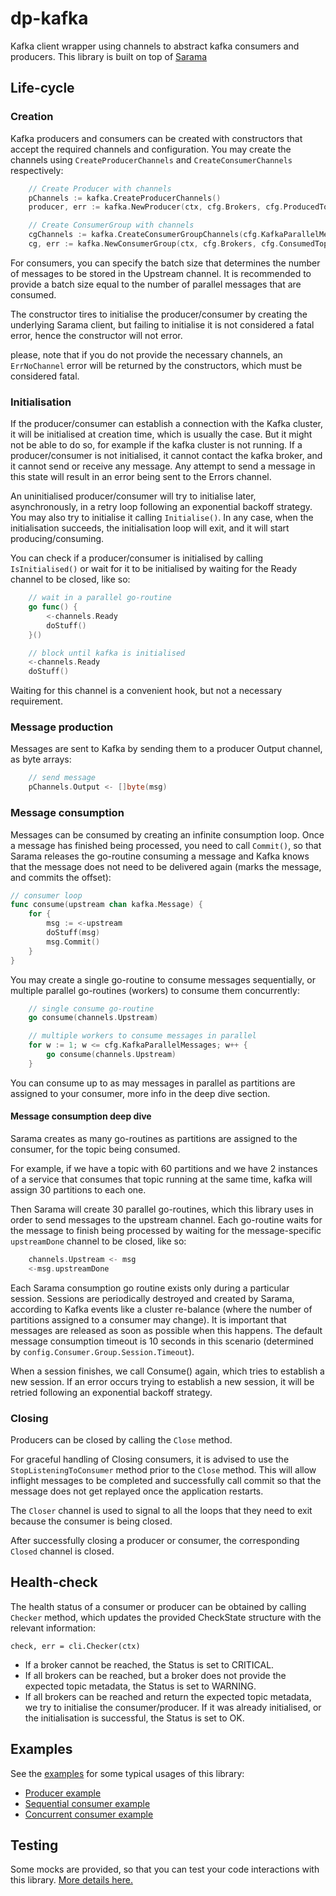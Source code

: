 dp-kafka
=======

Kafka client wrapper using channels to abstract kafka consumers and producers. This library is built on top of [Sarama](https://github.com/Shopify/sarama)

## Life-cycle

### Creation

Kafka producers and consumers can be created with constructors that accept the required channels and configuration. You may create the channels using `CreateProducerChannels` and `CreateConsumerChannels` respectively:

```go
	// Create Producer with channels
	pChannels := kafka.CreateProducerChannels()
	producer, err := kafka.NewProducer(ctx, cfg.Brokers, cfg.ProducedTopic, cfg.KafkaMaxBytes, cfg.KafkaVersion, pChannels)
```

```go
	// Create ConsumerGroup with channels
	cgChannels := kafka.CreateConsumerGroupChannels(cfg.KafkaParallelMessages)
	cg, err := kafka.NewConsumerGroup(ctx, cfg.Brokers, cfg.ConsumedTopic, cfg.ConsumedGroup, cfg.KafkaVersion, cgChannels)
```

For consumers, you can specify the batch size that determines the number of messages to be stored in the Upstream channel. It is recommended to provide a batch size equal to the number of parallel messages that are consumed.

The constructor tires to initialise the producer/consumer by creating the underlying Sarama client, but failing to initialise it is not considered a fatal error, hence the constructor will not error.

please, note that if you do not provide the necessary channels, an `ErrNoChannel` error will be returned by the constructors, which must be considered fatal.

### Initialisation

If the producer/consumer can establish a connection with the Kafka cluster, it will be initialised at creation time, which is usually the case. But it might not be able to do so, for example if the kafka cluster is not running. If a producer/consumer is not initialised, it cannot contact the kafka broker, and it cannot send or receive any message. Any attempt to send a message in this state will result in an error being sent to the Errors channel.

An uninitialised producer/consumer will try to initialise later, asynchronously, in a retry loop following an exponential backoff strategy. You may also try to initialise it calling `Initialise()`. In any case, when the initialisation succeeds, the initialisation loop will exit, and it will start producing/consuming.

You can check if a producer/consumer is initialised by calling `IsInitialised()` or wait for it to be initialised by waiting for the Ready channel to be closed, like so:

```go
	// wait in a parallel go-routine
	go func() {
		<-channels.Ready
		doStuff()
	}()
```

```go
	// block until kafka is initialised
	<-channels.Ready
	doStuff()
```

Waiting for this channel is a convenient hook, but not a necessary requirement.

### Message production

Messages are sent to Kafka by sending them to a producer Output channel, as byte arrays:

```go
	// send message
	pChannels.Output <- []byte(msg)
```

### Message consumption

Messages can be consumed by creating an infinite consumption loop. Once a message has finished being processed, you need to call `Commit()`, so that Sarama releases the go-routine consuming a message and Kafka knows that the message does not need to be delivered again (marks the message, and commits the offset):

```go
// consumer loop
func consume(upstream chan kafka.Message) {
	for {
		msg := <-upstream
		doStuff(msg)
		msg.Commit()
	}
}
```

You may create a single go-routine to consume messages sequentially, or multiple parallel go-routines (workers) to consume them concurrently:

```go
	// single consume go-routine
	go consume(channels.Upstream)
```

```go
	// multiple workers to consume messages in parallel
	for w := 1; w <= cfg.KafkaParallelMessages; w++ {
		go consume(channels.Upstream)
	}
```

You can consume up to as may messages in parallel as partitions are assigned to your consumer, more info in the deep dive section.

#### Message consumption deep dive

Sarama creates as many go-routines as partitions are assigned to the consumer, for the topic being consumed.

For example, if we have a topic with 60 partitions and we have 2 instances of a service that consumes that topic running at the same time, kafka will assign 30 partitions to each one.

Then Sarama will create 30 parallel go-routines, which this library uses in order to send messages to the upstream channel. Each go-routine waits for the message to finish being processed by waiting for the message-specific `upstreamDone` channel to be closed, like so:

```go
	channels.Upstream <- msg
	<-msg.upstreamDone
```

Each Sarama consumption go routine exists only during a particular session. Sessions are periodically destroyed and created by Sarama, according to Kafka events like a cluster re-balance (where the number of partitions assigned to a consumer may change). It is important that messages are released as soon as possible when this happens. The default message consumption timeout is 10 seconds in this scenario (determined by `config.Consumer.Group.Session.Timeout`).

When a session finishes, we call Consume() again, which tries to establish a new session. If an error occurs trying to establish a new session, it will be retried following an exponential backoff strategy.

### Closing

Producers can be closed by calling the `Close` method.

For graceful handling of Closing consumers, it is advised to use the `StopListeningToConsumer` method prior to the `Close` method. This will allow inflight messages to be completed and successfully call commit so that the message does not get replayed once the application restarts.

The `Closer` channel is used to signal to all the loops that they need to exit because the consumer is being closed.

After successfully closing a producer or consumer, the corresponding `Closed` channel is closed.

## Health-check

The health status of a consumer or producer can be obtained by calling `Checker` method, which updates the provided CheckState structure with the relevant information:
```
check, err = cli.Checker(ctx)
```

- If a broker cannot be reached, the Status is set to CRITICAL. 
- If all brokers can be reached, but a broker does not provide the expected topic metadata, the Status is set to WARNING.
- If all brokers can be reached and return the expected topic metadata, we try to initialise the consumer/producer. If it was already initialised, or the initialisation is successful, the Status is set to OK.

## Examples

See the [examples](examples/README.md) for some typical usages of this library:
- [Producer example](examples/producer/main.go)
- [Sequential consumer example](examples/consumer-sequential/main.go)
- [Concurrent consumer example](examples/consumer-concurrent/main.go)

## Testing

Some mocks are provided, so that you can test your code interactions with this library. [More details here.](kafkatest/README.md)
